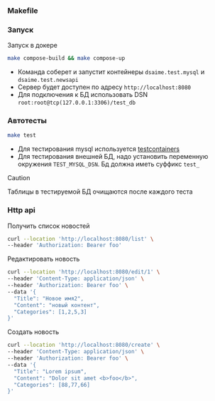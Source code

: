 
### Makefile

### Запуск

Запуск в докере
```sh
make compose-build && make compose-up
```
- Команда соберет и запустит контейнеры `dsaime.test.mysql` и `dsaime.test.newsapi`
- Сервер будет доступен по адресу `http://localhost:8080`
- Для подключения к БД использовать DSN `root:root@tcp(127.0.0.1:3306)/test_db`


### Автотесты

```sh
make test
```
- Для тестирования mysql используется [testcontainers](https://golang.testcontainers.org/modules/mysql/)
- Для тестирования внешней БД, надо установить переменную окружения `TEST_MYSQL_DSN`. Бд должна иметь суффикс `test_`

> [!CAUTION]
> Таблицы в тестируемой БД очищаются после каждого теста

### Http api

Получить список новостей
```sh
curl --location 'http://localhost:8080/list' \
--header 'Authorization: Bearer foo'
```

Редактировать новость
```sh
curl --location 'http://localhost:8080/edit/1' \
--header 'Content-Type: application/json' \
--header 'Authorization: Bearer foo' \
--data '{
  "Title": "Новое имя2",
  "Content": "новый контент",
  "Categories": [1,2,5,3]
}'
```

Создать новость
```sh
curl --location 'http://localhost:8080/create' \
--header 'Content-Type: application/json' \
--header 'Authorization: Bearer foo' \
--data '{
  "Title": "Lorem ipsum",
  "Content": "Dolor sit amet <b>foo</b>",
  "Categories": [88,77,66]
}'
```